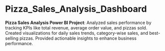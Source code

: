 # Pizza_Sales_Analysis_Dashboard
**Pizza Sales Analysis Power BI Project**: Analyzed sales performance by tracking KPIs like total revenue, average order value, and pizzas sold. Created visualizations for daily sales trends, category-wise sales, and best-selling pizzas. Provided actionable insights to enhance business performance.
